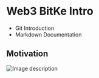 # Web3 BitKe Intro
* Git Introduction
* Markdown Documentation
## Motivation
![Image description](https://github.com/Bratipah/BitKe-blockchain/tree/main/images)
